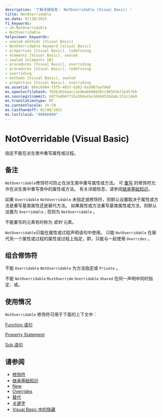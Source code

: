 ```yaml
---
description: '了解详细信息： NotOverridable (Visual Basic) '
title: NotOverridable
ms.date: 07/20/2015
f1_keywords:
- vb.NotOverridable
- NotOverridable
helpviewer_keywords:
- sealed methods [Visual Basic]
- NotOverridable keyword [Visual Basic]
- properties [Visual Basic], redefining
- elements [Visual Basic], sealed
- sealed [elements VB]
- procedures [Visual Basic], overriding
- procedures [Visual Basic], redefining
- overriding
- methods [Visual Basic], sealed
- properties [Visual Basic], overriding
ms.assetid: 66ec6984-f5f5-4857-b362-6a3907aaf9e0
ms.openlocfilehash: f0363024aacc1ed6ab9d8820cc965b5b71e557b6
ms.sourcegitcommit: ddf7edb67715a5b9a45e3dd44536dabc153c1de0
ms.translationtype: MT
ms.contentlocale: zh-CN
ms.lasthandoff: 02/06/2021
ms.locfileid: "99666090"
---
```

# <a name="notoverridable-visual-basic"></a>NotOverridable (Visual Basic)

指定不能在派生类中重写属性或过程。  
  
## <a name="remarks"></a>备注  

 `NotOverridable`修饰符可防止在派生类中重写属性或方法。  可 [重写](overridable.md) 的修饰符允许在派生类中重写类中的属性或方法。 有关详细信息，请参阅[继承基础知识](../../programming-guide/language-features/objects-and-classes/inheritance-basics.md)。  
  
 如果 `Overridable` `NotOverridable` 未指定或修饰符，则默认设置取决于属性或方法是重写基类属性还是替代方法。 如果属性或方法重写基类属性或方法，则默认设置为 `Overridable` ; 否则为 `NotOverridable` 。  
  
 不能重写的元素有时称为 *密封* 元素。  
  
 `NotOverridable`只能在属性或过程声明语句中使用。 只能 `NotOverridable` 在替代另一个属性或过程的属性或过程上指定，即，只能与一起使用 `Overrides` 。  
  
## <a name="combined-modifiers"></a>组合修饰符  

 不能 `Overridable` `NotOverridable` 为方法指定或 `Private` 。  
  
 不能 `NotOverridable` `MustOverride` `Overridable` `Shared` 在同一声明中同时指定、或。  
  
## <a name="usage"></a>使用情况  

 `NotOverridable` 修饰符可用于下面的上下文中：  
  
 [Function 语句](../statements/function-statement.md)  
  
 [Property Statement](../statements/property-statement.md)  
  
 [Sub 语句](../statements/sub-statement.md)  
  
## <a name="see-also"></a>请参阅

- [修饰符](index.md)
- [继承基础知识](../../programming-guide/language-features/objects-and-classes/inheritance-basics.md)
- [New](mustoverride.md)
- [Overrides](overridable.md)
- [替代](overrides.md)
- [关键字](../keywords/index.md)
- [Visual Basic 中的隐藏](../../programming-guide/language-features/declared-elements/shadowing.md)
